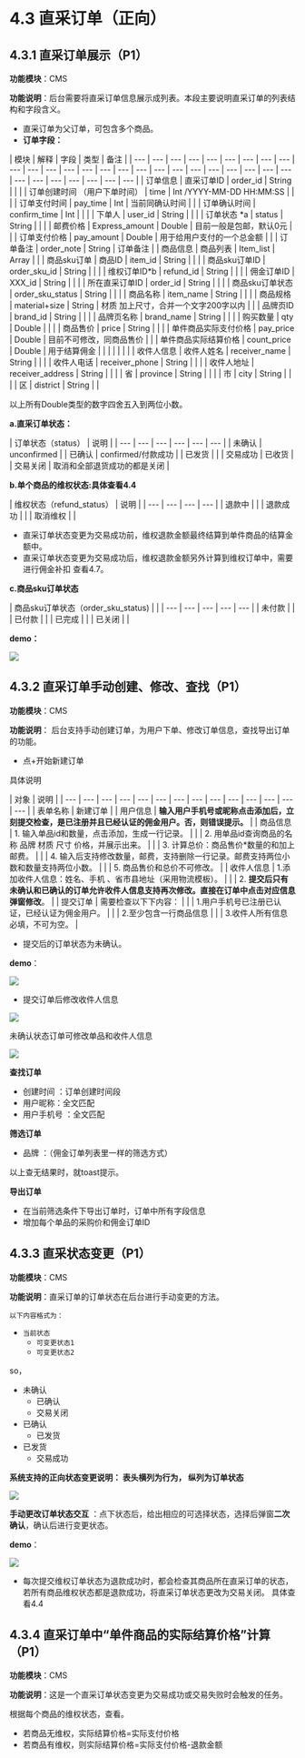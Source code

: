# 4.3 直采订单（正向）

## 4.3.1 直采订单展示（P1）

**功能模块**：CMS

**功能说明**：后台需要将直采订单信息展示成列表。本段主要说明直采订单的列表结构和字段含义。

* 直采订单为父订单，可包含多个商品。
* **订单字段：**

| 模块 | 解释 | 字段 | 类型 | 备注 |
| --- | --- | --- | --- | --- | --- | --- | --- | --- | --- | --- | --- | --- | --- | --- | --- | --- | --- | --- | --- | --- | --- | --- | --- | --- | --- | --- | --- | --- | --- | --- | --- |
| 订单信息 | 直采订单ID | order\_id | String |  |
|  | 订单创建时间 （用户下单时间） | time | Int /YYYY-MM-DD HH:MM:SS |  |
|  | 订单支付时间 | pay\_time | Int | 当前同确认时间 |
|  | 订单确认时间 | confirm\_time | Int |  |
|  | 下单人 | user\_id | String |  |
|  | 订单状态 \*a | status | String |  |
|  | 邮费价格 | Express\_amount | Double | 目前一般是包邮，默认0元 |
|  | 订单支付价格 | pay\_amount | Double | 用于给用户支付的一个总金额 |
|  | 订单备注 | order\_note | String | 订单备注 |
| 商品信息 | 商品列表 | Item\_list | Array |  |
| 商品sku订单 | 商品ID | item\_id | String |  |
|  | 商品sku订单ID | order\_sku\_id | String |  |
|  | 维权订单ID\*b | refund\_id | String |  |
|  | 佣金订单ID | XXX\_id | String |  |
|  | 所在直采订单ID | order\_id | String |  |
|  | 商品sku订单状态 | order\_sku\_status | String |  |
|  | 商品名称 | item\_name | String |  |
|  | 商品规格 | material+size | String | 材质 加上尺寸，合并一个文字200字以内 |
|  | 品牌页ID | brand\_id | String |  |
|  | 品牌页名称 | brand\_name | String |  |
|  | 购买数量 | qty | Double |  |
|  | 商品售价 | price | String |  |
|  | 单件商品实际支付价格 | pay\_price | Double | 目前不可修改，同商品售价 |
|  | 单件商品实际结算价格 | count\_price | Double | 用于结算佣金 |
|  |  |  |  |  |
| 收件人信息 | 收件人姓名 | receiver\_name | String |  |
|  | 收件人电话 | receiver\_phone | String |  |
|  | 收件人地址 | receiver\_address | String |  |
|  | 省 | province | String |  |
|  | 市 | city | String |  |
|  | 区 | district | String |  |

以上所有Double类型的数字四舍五入到两位小数。

**a.直采订单状态：**

| 订单状态（status） | 说明 |
| --- | --- | --- | --- | --- | --- |
| 未确认 | unconfirmed |
| 已确认 | confirmed/付款成功 |
| 已发货 |  |
| 交易成功 | 已收货 |
| 交易关闭 | 取消和全部退货成功的都是关闭 |

**b.单个商品的维权状态:具体查看4.4**

| 维权状态（refund\_status） | 说明 |
| --- | --- | --- | --- |
| 退款中 |  |
| 退款成功 |  |
| 取消维权 |  |

* 直采订单状态变更为交易成功前，维权退款金额最终结算到单件商品的结算金额中。
* 直采订单状态变更为交易成功后，维权退款金额另外计算到维权订单中，需要进行佣金补扣 查看4.7。

**c.商品sku订单状态**

| 商品sku订单状态（order\_sku\_status\) |  |
| --- | --- | --- | --- | --- |
| 未付款 |  |
| 已付款 |  |
| 已完成 |  |
| 已关闭 |  |

**demo：**



![](../.gitbook/assets/zhi-cai-ding-dan-4.png)

## 4.3.2 直采订单手动创建、修改、查找（P1）

**功能模块**：CMS

**功能说明**： 后台支持手动创建订单，为用户下单、修改订单信息，查找导出订单的功能。

* 点+开始新建订单

具体说明

| 对象 | 说明 |
| --- | --- | --- | --- | --- | --- | --- | --- | --- | --- | --- | --- | --- | --- |
| 表单名称 | 新建订单 |
| 用户信息 | **输入用户手机号或昵称点击添加后，立刻提交检查，是已注册并且已经认证的佣金用户。否，则错误提示。** |
| 商品信息 | 1. 输入单品id和数量，点击添加，生成一行记录。 |
|  | 2. 用单品id查询商品的名称 品牌 材质 尺寸 价格，并展示出来。 |
|  | 3. 计算总价：商品售价\*数量的和加上邮费。 |
|  | 4. 输入后支持修改数量，邮费，支持删除一行记录。邮费支持两位小数和数量支持两位小数。 |
|  | 5. 商品售价和总价不可修改。 |
| 收件人信息 | 1.添加收件人信息：姓名、手机 、省市县地址（采用物流模板）。 |
|  | 2. **提交后只有未确认和已确认的订单允许收件人信息支持再次修改。直接在订单中点击对应信息 弹窗修改**。 |
| 提交订单 | 需要检查以下下内容： |
|  | 1.用户手机号已注册已认证，已经认证为佣金用户。 |
|  | 2.至少包含一行商品信息 |
|  | 3.收件人所有信息必填，不可为空。 |

* 提交后的订单状态为未确认。

**demo**：

![](../.gitbook/assets/zhi-cai-ding-dan-2.png)

* 提交订单后修改收件人信息

![](../.gitbook/assets/zhi-cai-ding-dan-4%20%281%29.png)

未确认状态订单可修改单品和收件人信息

![](../.gitbook/assets/zhi-cai-ding-dan-7.png)

**查找订单**

* 创建时间 ：订单创建时间段
* 用户昵称：全文匹配
* 用户手机号 ：全文匹配

**筛选订单**

* 品牌 ：（佣金订单列表里一样的筛选方式）

以上查无结果时，就toast提示。

**导出订单**

* 在当前筛选条件下导出订单时，订单中所有字段信息
* 增加每个单品的采购价和佣金订单ID

## 4.3.3 直采状态变更（P1）

**功能模块**：CMS

**功能说明**：直采订单的订单状态在后台进行手动变更的方法。

`以下内容格式为：`

* `当前状态`
  * `可变更状态1`
  * `可变更状态2`

so，

* 未确认
  * 已确认
  * 交易关闭
* 已确认
  * 已发货
* 已发货
  * 交易成功

**系统支持的正向状态变更说明：  表头横列为行为， 纵列为订单状态** 

![](../.gitbook/assets/ping-mu-kuai-zhao-20180609-xia-wu-12.32.59.png)

**手动更改订单状态交互** ：点下状态后，给出相应的可选择状态，选择后弹窗**二次确认**，确认后进行变更状态。

**demo**：

![](../.gitbook/assets/zhi-cai-ding-dan-3.png)





* 每次提交维权订单状态为退款成功时，都会检查其商品所在直采订单的状态，若所有商品维权状态都是退款成功，将直采订单状态更改为交易关闭。 具体查看4.4



## 4.3.4 直采订单中“单件商品的实际结算价格”计算（P1）

**功能模块**：CMS

**功能说明**：这是一个直采订单状态变更为交易成功或交易失败时会触发的任务。

根据每个商品的维权状态，查看。

* 若商品无维权，实际结算价格=实际支付价格
* 若商品有维权，则实际结算价格=实际支付价格-退款金额







  


